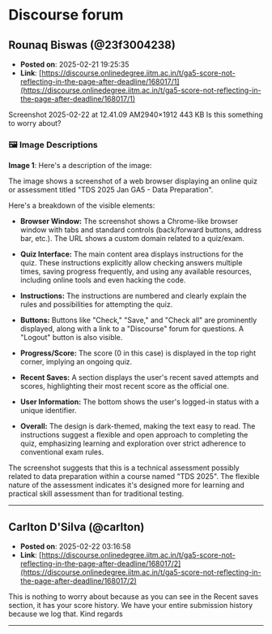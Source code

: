 # Discourse forum

## Rounaq Biswas (@23f3004238)
- **Posted on**: 2025-02-21 19:25:35
- **Link**: [https://discourse.onlinedegree.iitm.ac.in/t/ga5-score-not-reflecting-in-the-page-after-deadline/168017/1](https://discourse.onlinedegree.iitm.ac.in/t/ga5-score-not-reflecting-in-the-page-after-deadline/168017/1)

Screenshot 2025-02-22 at 12.41.09 AM2940×1912 443 KB
Is this something to worry about?

### 🖼 Image Descriptions

**Image 1**: Here's a description of the image:

The image shows a screenshot of a web browser displaying an online quiz or assessment titled "TDS 2025 Jan GA5 - Data Preparation". 


Here's a breakdown of the visible elements:

* **Browser Window:** The screenshot shows a Chrome-like browser window with tabs and standard controls (back/forward buttons, address bar, etc.). The URL shows a custom domain related to a quiz/exam.

* **Quiz Interface:** The main content area displays instructions for the quiz. These instructions explicitly allow checking answers multiple times, saving progress frequently, and using any available resources, including online tools and even hacking the code.

* **Instructions:** The instructions are numbered and clearly explain the rules and possibilities for attempting the quiz.

* **Buttons:** Buttons like "Check," "Save," and "Check all" are prominently displayed, along with a link to a "Discourse" forum for questions. A "Logout" button is also visible.

* **Progress/Score:** The score (0 in this case) is displayed in the top right corner, implying an ongoing quiz.

* **Recent Saves:** A section displays the user's recent saved attempts and scores, highlighting their most recent score as the official one.

* **User Information:** The bottom shows the user's logged-in status with a unique identifier.

* **Overall:** The design is dark-themed, making the text easy to read. The instructions suggest a flexible and open approach to completing the quiz, emphasizing learning and exploration over strict adherence to conventional exam rules.

The screenshot suggests that this is a technical assessment possibly related to data preparation within a course named "TDS 2025". The flexible nature of the assessment indicates it's designed more for learning and practical skill assessment than for traditional testing.

---

## Carlton D'Silva (@carlton)
- **Posted on**: 2025-02-22 03:16:58
- **Link**: [https://discourse.onlinedegree.iitm.ac.in/t/ga5-score-not-reflecting-in-the-page-after-deadline/168017/2](https://discourse.onlinedegree.iitm.ac.in/t/ga5-score-not-reflecting-in-the-page-after-deadline/168017/2)

This is nothing to worry about because as you can see in the Recent saves section, it has your score history. We have your entire submission history because we log that.
Kind regards

---
